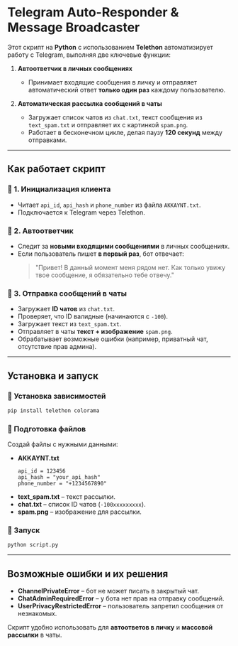 # Telegram Auto-Responder & Message Broadcaster  

Этот скрипт на **Python** с использованием **Telethon** автоматизирует работу с Telegram, выполняя две ключевые функции:  

1. **Автоответчик в личных сообщениях**  
   - Принимает входящие сообщения в личку и отправляет автоматический ответ **только один раз** каждому пользователю.  
     
2. **Автоматическая рассылка сообщений в чаты**  
   - Загружает список чатов из `chat.txt`, текст сообщения из `text_spam.txt` и отправляет их с картинкой `spam.png`.  
   - Работает в бесконечном цикле, делая паузу **120 секунд** между отправками.  

---

## Как работает скрипт  

### 📌 1. Инициализация клиента  
- Читает `api_id`, `api_hash` и `phone_number` из файла `AKKAYNT.txt`.  
- Подключается к Telegram через Telethon.  

### 📌 2. Автоответчик  
- Следит за **новыми входящими сообщениями** в личных сообщениях.  
- Если пользователь пишет **в первый раз**, бот отвечает:  
  > "Привет! В данный момент меня рядом нет. Как только увижу твое сообщение, я обязательно тебе отвечу."  

### 📌 3. Отправка сообщений в чаты  
- Загружает **ID чатов** из `chat.txt`.  
- Проверяет, что ID валидные (начинаются с `-100`).  
- Загружает текст из `text_spam.txt`.  
- Отправляет в чаты **текст + изображение** `spam.png`.  
- Обрабатывает возможные ошибки (например, приватный чат, отсутствие прав админа).  

---

## Установка и запуск  

### 🔹 Установка зависимостей  
```bash
pip install telethon colorama
```

### 🔹 Подготовка файлов  
Создай файлы с нужными данными:  

- **AKKAYNT.txt**  
  ```
  api_id = 123456
  api_hash = "your_api_hash"
  phone_number = "+1234567890"
  ```
- **text_spam.txt** – текст рассылки.  
- **chat.txt** – список ID чатов (`-100xxxxxxxxx`).  
- **spam.png** – изображение для рассылки.  

### 🔹 Запуск  
```bash
python script.py
```

---

## Возможные ошибки и их решения  
- **ChannelPrivateError** – бот не может писать в закрытый чат.  
- **ChatAdminRequiredError** – у бота нет прав на отправку сообщений.  
- **UserPrivacyRestrictedError** – пользователь запретил сообщения от незнакомых.  

Скрипт удобно использовать для **автоответов в личку** и **массовой рассылки** в чаты.
